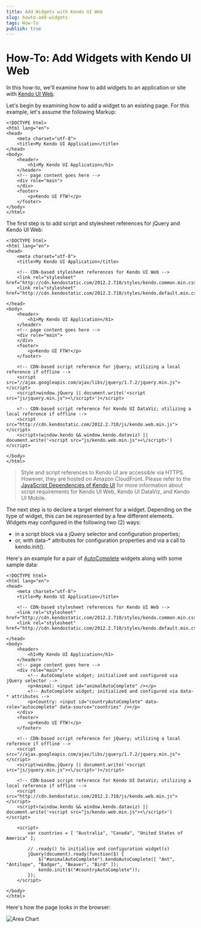 ```yaml
---
title: Add Widgets with Kendo UI Web
slug: howto-add-widgets
tags: How-To
publish: true
---
```


# How-To: Add Widgets with Kendo UI Web

In this how-to, we'll examine how to add widgets to an application or site with [Kendo UI Web](http://www.kendoui.com/web.aspx).

Let's begin by examining how to add a widget to an existing page. For this example, let's assume the following Markup:

	<!DOCTYPE html>
	<html lang="en">
	<head>
		<meta charset="utf-8">
		<title>My Kendo UI Application</title>
	</head>
	<body>
		<header>
			<h1>My Kendo UI Application</h1>
		</header>
		<!-- page content goes here -->
		<div role="main">
		</div>
		<footer>
			<p>Kendo UI FTW!</p>
		</footer>
	</body>
	</html>

The first step is to add script and stylesheet references for jQuery and Kendo UI Web:

	<!DOCTYPE html>
	<html lang="en">
	<head>
		<meta charset="utf-8">
		<title>My Kendo UI Application</title>

		<!-- CDN-based stylesheet references for Kendo UI Web -->
		<link rel="stylesheet" href="http://cdn.kendostatic.com/2012.2.710/styles/kendo.common.min.css">
		<link rel="stylesheet" href="http://cdn.kendostatic.com/2012.2.710/styles/kendo.default.min.css">

	</head>
	<body>
		<header>
			<h1>My Kendo UI Application</h1>
		</header>
		<!-- page content goes here -->
		<div role="main">
		</div>
		<footer>
			<p>Kendo UI FTW!</p>
		</footer>

		<!-- CDN-based script reference for jQuery; utilizing a local reference if offline -->
		<script src="//ajax.googleapis.com/ajax/libs/jquery/1.7.2/jquery.min.js"></script>
		<script>window.jQuery || document.write('<script src="js/jquery.min.js"><\/script>')</script>

		<!-- CDN-based script reference for Kendo UI DataViz; utilizing a local reference if offline -->
		<script src="http://cdn.kendostatic.com/2012.2.710/js/kendo.web.min.js"></script>
		<script>(window.kendo && window.kendo.dataviz) || document.write('<script src="js/kendo.web.min.js"><\/script>')</script>

	</body>
	</html>

> Style and script references to Kendo UI are accessible via HTTPS. However, they are hosted on Amazon CloudFront. Please refer to the [JavaScript Dependencies of Kendo UI](http://docs.kendoui.com/getting-started/javascript-dependencies) for more information about script requirements for Kendo UI Web, Kendo UI DataViz, and Kendo UI Mobile.

The next step is to declare a target element for a widget. Depending on the type of widget, this can be represented by a few different elements. Widgets may configured in the following two (2) ways:

* in a script block via a jQuery selector and configuration properties;
* or, with data-* attributes for configuration properties and via a call to kendo.init().

Here's an example for a pair of [AutoComplete](http://docs.kendoui.com/api/web/autocomplete) widgets along with some sample data:

	<!DOCTYPE html>
	<html lang="en">
	<head>
		<meta charset="utf-8">
		<title>My Kendo UI Application</title>

		<!-- CDN-based stylesheet references for Kendo UI Web -->
		<link rel="stylesheet" href="http://cdn.kendostatic.com/2012.2.710/styles/kendo.common.min.css">
		<link rel="stylesheet" href="http://cdn.kendostatic.com/2012.2.710/styles/kendo.default.min.css">

	</head>
	<body>
		<header>
			<h1>My Kendo UI Application</h1>
		</header>
		<!-- page content goes here -->
		<div role="main">
			<!-- AutoComplete widget; initialized and configured via jQuery selector -->
			<p>Animal: <input id="animalAutoComplete" /></p>
			<!-- AutoComplete widget; initialized and configured via data-* attributes -->
			<p>Country: <input id="countryAutoComplete" data-role="autocomplete" data-source="countries" /></p>
		</div>
		<footer>
			<p>Kendo UI FTW!</p>
		</footer>

		<!-- CDN-based script reference for jQuery; utilizing a local reference if offline -->
		<script src="//ajax.googleapis.com/ajax/libs/jquery/1.7.2/jquery.min.js"></script>
		<script>window.jQuery || document.write('<script src="js/jquery.min.js"><\/script>')</script>

		<!-- CDN-based script reference for Kendo UI DataViz; utilizing a local reference if offline -->
		<script src="http://cdn.kendostatic.com/2012.2.710/js/kendo.web.min.js"></script>
		<script>(window.kendo && window.kendo.dataviz) || document.write('<script src="js/kendo.web.min.js"><\/script>')</script>

		<script>
			var countries = [ "Australia", "Canada", "United States of America" ];

			// .ready() to initialise and configuration widget(s)
			jQuery(document).ready(function($) {
				$("#animalAutoComplete").kendoAutoComplete([ "Ant", "Antilope", "Badger", "Beaver", "Bird" ]);
				kendo.init($("#countryAutoComplete"));
			});
		</script>

	</body>
	</html>

Here's how the page looks in the browser:

![Area Chart](images/autocomplete-example.png)